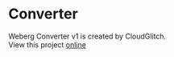 # Converter
Weberg Converter v1 is created by CloudGlitch.<br>
View this project <a href="https://webergstudios.github.io/webergconverter">online</a>
